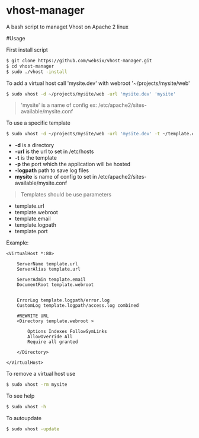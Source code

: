# vhost-manager
A bash script to managet Vhost on Apache 2 linux

#Usage

First install script

```sh
$ git clone https://github.com/websix/vhost-manager.git
$ cd vhost-manager
$ sudo ./vhost -install
```

To add a virtual host call 'mysite.dev' with webroot '~/projects/mysite/web'

```sh
$ sudo vhost -d ~/projects/mysite/web -url 'mysite.dev' 'mysite'
```
>'mysite' is a name of config ex: /etc/apache2/sites-available/mysite.conf

To use a specific template
```sh
$ sudo vhost -d ~/projects/mysite/web -url 'mysite.dev' -t ~/template.conf 'mysite'
```
- **-d** is a directory
- **-url** is the url to set in /etc/hosts
- **-t** is the template
- **-p** the port which the application will be hosted
- **-logpath** path to save log files
- **mysite** is name of config to set in /etc/apache2/sites-available/mysite.conf

>Templates should be use parameters
* template.url
* template.webroot
* template.email
* template.logpath
* template.port

Example:
```
<VirtualHost *:80>

    ServerName template.url
    ServerAlias template.url

    ServerAdmin template.email
    DocumentRoot template.webroot


    ErrorLog template.logpath/error.log
    CustomLog template.logpath/access.log combined

    #REWRITE URL
    <Directory template.webroot >

        Options Indexes FollowSymLinks
        AllowOverride All
        Require all granted

    </Directory>

</VirtualHost>

```

To remove a virtual host use
```sh
$ sudo vhost -rm mysite
```

To see help
```sh
$ sudo vhost -h
```

To autoupdate
```sh
$ sudo vhost -update
```
